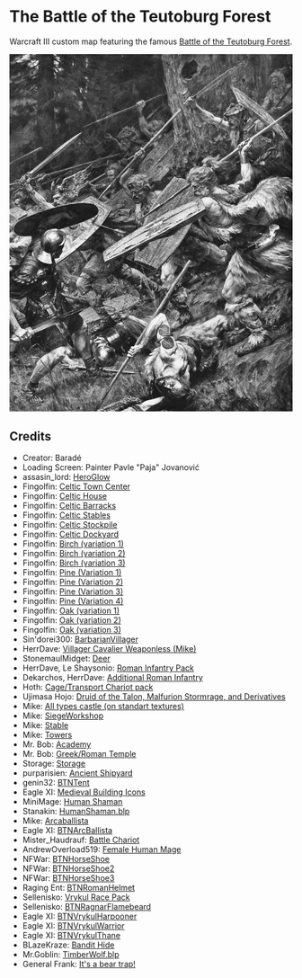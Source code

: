 # The Battle of the Teutoburg Forest

Warcraft III custom map featuring the famous [Battle of the Teutoburg Forest](https://en.wikipedia.org/wiki/Battle_of_the_Teutoburg_Forest).

![Furor Teutonicus by Paja Jovanović, 1899](LoadingScreen.jpg "Furor Teutonicus by Paja Jovanović, 1899")

## Credits

* Creator: Baradé
* Loading Screen: Painter Pavle "Paja" Jovanović
* assasin_lord: [HeroGlow](https://www.hiveworkshop.com/threads/heroglow.129462/)
* Fingolfin: [Celtic Town Center](https://www.hiveworkshop.com/threads/celtic-town-center.287546/)
* Fingolfin: [Celtic House](https://www.hiveworkshop.com/threads/celtic-house.287534/)
* Fingolfin: [Celtic Barracks](https://www.hiveworkshop.com/threads/celtic-barracks.287513/)
* Fingolfin: [Celtic Stables](https://www.hiveworkshop.com/threads/celtic-stables.287929/)
* Fingolfin: [Celtic Stockpile](https://www.hiveworkshop.com/threads/celtic-stockpile.289351/)
* Fingolfin: [Celtic Dockyard](https://www.hiveworkshop.com/threads/celtic-dockyard.289350/)
* Fingolfin: [Birch (variation 1)](https://www.hiveworkshop.com/threads/birch-variation-1.255312/)
* Fingolfin: [Birch (variation 2)](https://www.hiveworkshop.com/threads/birch-variation-2.255313/)
* Fingolfin: [Birch (variation 3)](https://www.hiveworkshop.com/threads/birch-variation-3.255315/)
* Fingolfin: [Pine (Variation 1)](https://www.hiveworkshop.com/threads/pine-variation-1.246873/)
* Fingolfin: [Pine (Variation 2)](https://www.hiveworkshop.com/threads/pine-variation-2.246874/)
* Fingolfin: [Pine (Variation 3)](https://www.hiveworkshop.com/threads/pine-variation-3.246875/)
* Fingolfin: [Pine (Variation 4)](https://www.hiveworkshop.com/threads/pine-variation-4.246876/)
* Fingolfin: [Oak (variation 1)](https://www.hiveworkshop.com/threads/oak-variation-1.255316/)
* Fingolfin: [Oak (variation 2)](https://www.hiveworkshop.com/threads/oak-variation-2.255317/)
* Fingolfin: [Oak (variation 3)](https://www.hiveworkshop.com/threads/oak-variation-3.255318/)
* Sin'dorei300: [BarbarianVillager](https://www.hiveworkshop.com/threads/barbarianvillager.222263/)
* HerrDave: [Villager Cavalier Weaponless (Mike)](https://www.hiveworkshop.com/threads/villager-cavalier-weaponless-mike.276643/)
* StonemaulMidget: [Deer](https://www.hiveworkshop.com/threads/deer.335078/)
* HerrDave, Le Shaysonio: [Roman Infantry Pack](https://www.hiveworkshop.com/threads/roman-infantry-pack.337048/)
* Dekarchos, HerrDave: [Additional Roman Infantry](https://www.hiveworkshop.com/threads/additional-roman-infantry.357562/)
* Hoth: [Cage/Transport Chariot pack](https://www.hiveworkshop.com/threads/cage-transport-chariot-pack.331837/)
* Ujimasa Hojo: [Druid of the Talon, Malfurion Stormrage, and Derivatives](https://www.hiveworkshop.com/threads/druid-of-the-talon-malfurion-stormrage-and-derivatives.274058/)
* Mike: [All types castle (on standart textures)](https://www.hiveworkshop.com/threads/all-types-castle-on-standart-textures.273222/)
* Mike: [SiegeWorkshop](https://www.hiveworkshop.com/threads/siegeworkshop.244863/)
* Mike: [Stable](https://www.hiveworkshop.com/threads/stable.241035/)
* Mike: [Towers](https://www.hiveworkshop.com/threads/towers.273887/)
* Mr. Bob: [Academy](https://www.hiveworkshop.com/threads/academy.156115/)
* Mr. Bob: [Greek/Roman Temple](https://www.hiveworkshop.com/threads/greek-roman-temple.107960/)
* Storage: [Storage](https://www.hiveworkshop.com/threads/storage.274516/)
* purparisien: [Ancient Shipyard](https://www.hiveworkshop.com/threads/ancient-shipyard.321677/)
* genin32: [BTNTent](https://www.hiveworkshop.com/threads/btntent.251632/)
* Eagle XI: [Medieval Building Icons](https://www.hiveworkshop.com/threads/medieval-building-icons.275805/)
* MiniMage: [Human Shaman](https://www.hiveworkshop.com/threads/human-shaman.300046/)
* Stanakin: [HumanShaman.blp](https://www.hiveworkshop.com/threads/humanshaman-blp.144004/)
* Mike: [Arcaballista](https://www.hiveworkshop.com/threads/arcaballista.264867/)
* Eagle XI: [BTNArcBallista](https://www.hiveworkshop.com/threads/btnarcballista.271487/)
* Mister_Haudrauf: [Battle Chariot](https://www.hiveworkshop.com/threads/battle-chariot.292219/)
* AndrewOverload519: [Female Human Mage](https://www.hiveworkshop.com/threads/female-human-mage.231160/)
* NFWar: [BTNHorseShoe](https://www.hiveworkshop.com/threads/btnhorseshoe.202888/)
* NFWar: [BTNHorseShoe2](https://www.hiveworkshop.com/threads/btnhorseshoe2.202889/)
* NFWar: [BTNHorseShoe3](https://www.hiveworkshop.com/threads/btnhorseshoe3.202890/)
* Raging Ent: [BTNRomanHelmet](https://www.hiveworkshop.com/threads/btnromanhelmet.188728/)
* Sellenisko: [Vrykul Race Pack](https://www.hiveworkshop.com/threads/vrykul-race-pack.241083/)
* Sellenisko: [BTNRagnarFlamebeard](https://www.hiveworkshop.com/threads/btnragnarflamebeard.249810/)
* Eagle XI: [BTNVrykulHarpooner](https://www.hiveworkshop.com/threads/btnvrykulharpooner.272397/)
* Eagle XI: [BTNVrykulWarrior](https://www.hiveworkshop.com/threads/btnvrykulwarrior.272396/)
* Eagle XI: [BTNVrykulThane](https://www.hiveworkshop.com/threads/btnvrykulthane.272400/)
* BLazeKraze: [Bandit Hide](https://www.hiveworkshop.com/threads/bandit-hide.289286/)
* Mr.Goblin: [TimberWolf.blp](https://www.hiveworkshop.com/threads/timberwolf-blp.96133/)
* General Frank: [It's a bear trap!](https://www.hiveworkshop.com/threads/its-a-bear-trap.231801/)
